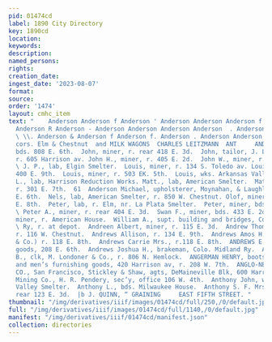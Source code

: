 ```yaml
---
pid: 01474cd
label: 1890 City Directory
key: 1890cd
location: 
keywords: 
description: 
named_persons: 
rights: 
creation_date: 
ingest_date: '2023-08-07'
format: 
source: 
order: '1474'
layout: cmhc_item
text: "    Anderson Anderson f Anderson ' Anderson Anderson Anderson f. Anderson ’
  Anderson R Anderson - Anderson Anderson Anderson Anderson  . Anderson ® Anderson
  \ \\. Anderson & Anderson f Anderson f. Anderson . Anderson Anderson  , : i Av.,
  cors. Elm & Chestnut  and MILK WAGONS  CHARLES LEITZMANN  ANT     AND  John, miner,
  bds. 808 E. 6th.  John, miner, r. rear 418 E. 3d.  John, tailor, J. L. Jorgenson,
  r. 605 Harrison av. John H., miner, r. 405 E. 2d.  John W., miner, r. 526 E. 3d.
  \ J. P., lab, Elgin Smelter.  Louis, miner, r. 134 S. Toledo av. Louis, miner, bds.
  400 E. 9th.  Louis, miner, r. 503 EK. 5th.  Louis, wks. Arkansas Valley Smelter,
  L., lab, Harrison Reduction Works. Matt., lab, American Smelter.  Matt., miner,
  r. 301 E. 7th.  61  Anderson Michael, upholsterer, Moynahan, & Laughlin, r. 208
  E. 6th.  Nels, lab, American Smelter, r. 850 W. Chestnut. Olof, miner, bds. 400
  E. 8th.  Peter, lab, r. Elm, nr. La Plata Smelter.  Peter, miner, bds. 433 E. 2d.
  \ Peter A., miner, r. rear 404 E. 3d.  Swan F., miner, bds. 433 E. 2d.  William,
  miner, r. American House.  William A., supt. building and bridges, Colo. Midland
  \ Ry, r. at depot.  Andreen Albert, miner, r. 115 E. 3d.  Andrew Thomas, expressman,
  r. 116 W. Chestnut.  Andrews Allison, r. 134 E. 9th.  Andrews Amos H., (W. T. Booth
  & Co.) r. 118 E. 8th.  Andrews Carrie Mrs., r.118 E. 8th.  ANDREWS E. H., second-hand
  goods, 208 E. 6th.  Andrews Joshua H., brakeman, Colo. Midland Ry.  Andrus Frank
  B., clk, M. Londoner & Co., r. 806 N. Hemlock.  ANGERMAN HENRY, boots and shoes
  and men’s furnishing goods, 420 Harrison av, r. 208 W. 7th.  ANGLO-NEVADA ASSURANCE
  CO., San Francisco, Stickley & Shaw, agts, DeMaineville Blk, 600 Harrison av.  Antelope
  Mining Co., H. R. Pendery, sec’y, office 106 W. 4th.  Anthony John, wks. Arkansas
  Valley Smelter.  Anthony L., bds. Milwaukee House.  Anthony S. F. Mrs., col’d, r.
  rear 123 E. 3d.  |b J. QUINN, “ GRAINING     EAST FIFTH STREET. "
thumbnail: "/img/derivatives/iiif/images/01474cd/full/250,/0/default.jpg"
full: "/img/derivatives/iiif/images/01474cd/full/1140,/0/default.jpg"
manifest: "/img/derivatives/iiif/01474cd/manifest.json"
collection: directories
---
```

